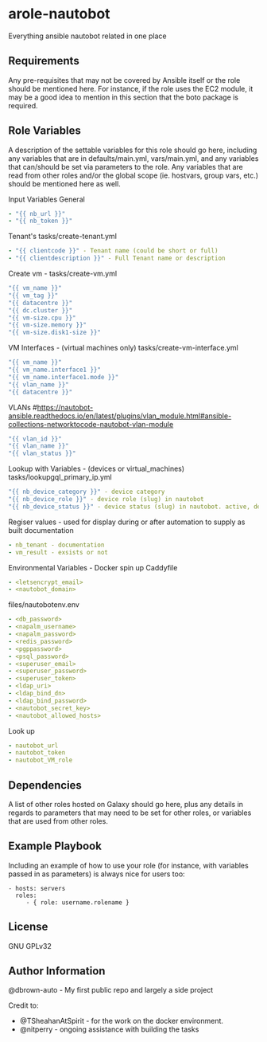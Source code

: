 arole-nautobot
=========

Everything ansible nautobot related in one place

Requirements
------------

Any pre-requisites that may not be covered by Ansible itself or the role should be mentioned here. For instance, if the role uses the EC2 module, it may be a good idea to mention in this section that the boto package is required.

Role Variables
--------------

A description of the settable variables for this role should go here, including any variables that are in defaults/main.yml, vars/main.yml, and any variables that can/should be set via parameters to the role. Any variables that are read from other roles and/or the global scope (ie. hostvars, group vars, etc.) should be mentioned here as well.

Input Variables
General

```yml
- "{{ nb_url }}"
- "{{ nb_token }}"
```

Tenant's
tasks/create-tenant.yml

```yml
- "{{ clientcode }}" - Tenant name (could be short or full)
- "{{ clientdescription }}" - Full Tenant name or description
```

Create vm - 
tasks/create-vm.yml
```yml
"{{ vm_name }}"
"{{ vm_tag }}"
"{{ datacentre }}"
"{{ dc.cluster }}"
"{{ vm-size.cpu }}"
"{{ vm-size.memory }}"
"{{ vm-size.disk1-size }}"
```

VM Interfaces - (virtual machines only)
tasks/create-vm-interface.yml

```yml
"{{ vm_name }}"
"{{ vm_name.interface1 }}"
"{{ vm_name.interface1.mode }}"
"{{ vlan_name }}"
"{{ datacentre }}"
```

VLANs
#https://nautobot-ansible.readthedocs.io/en/latest/plugins/vlan_module.html#ansible-collections-networktocode-nautobot-vlan-module
```yml
"{{ vlan_id }}"
"{{ vlan_name }}"
"{{ vlan_status }}"
```

Lookup with Variables - (devices or virtual_machines)
tasks/lookupgql_primary_ip.yml
```yml
"{{ nb_device_category }}" - device category
"{{ nb_device_role }}" - device role (slug) in nautobot
"{{ nb_device_status }}" - device status (slug) in nautobot. active, decommisioned, staged, planned, offline, failed
```

Regiser values - used for display during or after automation to supply as built documentation
```yml
- nb_tenant - documentation
- vm_result - exsists or not
```

Environmental Variables - Docker spin up
Caddyfile
```yml
- <letsencrypt_email>
- <nautobot_domain>
```

files/nautobotenv.env
```yml
- <db_password>
- <napalm_username>
- <napalm_password>
- <redis_password>
- <pgppassword>
- <psql_password>
- <superuser_email>
- <superuser_password>
- <superuser_token>
- <ldap_uri>
- <ldap_bind_dn>
- <ldap_bind_password>
- <nautobot_secret_key>
- <nautobot_allowed_hosts>
```

Look up
```yml
- nautobot_url
- nautobot_token
- nautobot_VM_role
```

Dependencies
------------

A list of other roles hosted on Galaxy should go here, plus any details in regards to parameters that may need to be set for other roles, or variables that are used from other roles.

Example Playbook
----------------

Including an example of how to use your role (for instance, with variables passed in as parameters) is always nice for users too:

    - hosts: servers
      roles:
         - { role: username.rolename }


License
-------

GNU GPLv32

Author Information
------------------

@dbrown-auto - My first public repo and largely a side project

Credit to:
- @TSheahanAtSpirit - for the work on the docker environment.
- @nitperry - ongoing assistance with building the tasks

